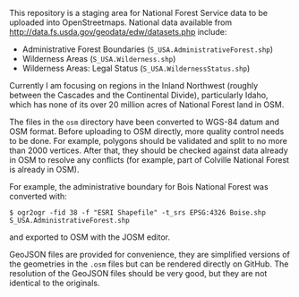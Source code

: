 This repository is a staging area for National Forest Service data to
be uploaded into OpenStreetmaps. National data available from
http://data.fs.usda.gov/geodata/edw/datasets.php include:

- Administrative Forest Boundaries (`S_USA.AdministrativeForest.shp`)
- Wilderness Areas (`S_USA.Wilderness.shp`)
- Wilderness Areas: Legal Status (`S_USA.WildernessStatus.shp`)

Currently I am focusing on regions in the Inland Northwest (roughly
between the Cascades and the Continental Divide), particularly Idaho,
which has none of its over 20 million acres of National Forest land in
OSM.

The files in the `osm` directory have been converted to WGS-84 datum
and OSM format. Before uploading to OSM directly, more quality control
needs to be done. For example, polygons should be validated and split
to no more than 2000 vertices.  After that, they should be checked
against data already in OSM to resolve any conflicts (for example,
part of Colville National Forest is already in OSM).

For example, the administrative boundary for Bois National Forest was
converted with:

    $ ogr2ogr -fid 38 -f "ESRI Shapefile" -t_srs EPSG:4326 Boise.shp S_USA.AdministrativeForest.shp
and exported to OSM with the JOSM editor.

GeoJSON files are provided for convenience, they are simplified
versions of the geometries in the `.osm` files but can be rendered
directly on GitHub.  The resolution of the GeoJSON files should be
very good, but they are not identical to the originals.

